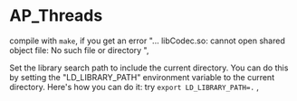 # AP_Threads


compile with `make`, if you get an error "... libCodec.so: cannot open shared object file: No such file or directory ",<br/>

Set the library search path to include the current directory. You can do this by setting the "LD_LIBRARY_PATH" environment variable to the current directory. Here's how you can do it:
try `export LD_LIBRARY_PATH=.` , 
